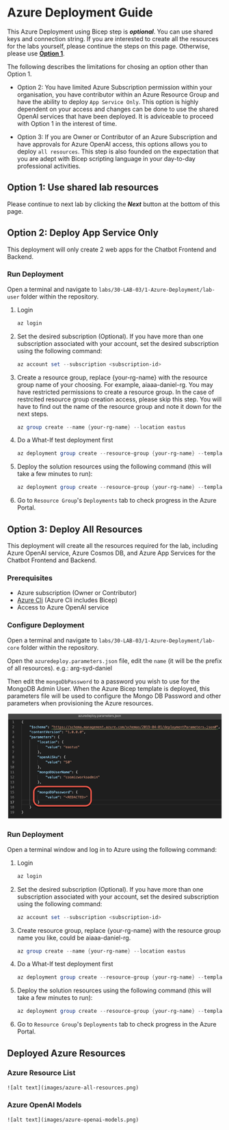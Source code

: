 # Azure Deployment Guide

This Azure Deployment using Bicep step is _**optional**_. You can use shared keys and connection string. If you are interested to create all the resources for the labs yourself, please continue the steps on this page. Otherwise, please use [**Option 1**](#option-1-use-shared-lab-resources).

The following describes the limitations for chosing an option other than Option 1.

- Option 2: You have limited Azure Subscription permission within your organisation, you have contributor within an Azure Resource Group and have the ability to deploy `App Service Only`. This option is highly dependent on your access and changes can be done to use the shared OpenAI services that have been deployed. It is adviceable to proceed with Option 1 in the interest of time.

- Option 3: If you are Owner or Contributor of an Azure Subscription and have approvals for Azure OpenAI access, this options allows you to deploy `all resources`. This step is also founded on the expectation that you are adept with Bicep scripting language in your day-to-day professional activities.

## Option 1: Use shared lab resources

Please continue to next lab by clicking the _**Next**_ button at the bottom of this page.

## Option 2: Deploy App Service Only

This deployment will only create 2 web apps for the Chatbot Frontend and Backend.

### Run Deployment

Open a terminal and navigate to `labs/30-LAB-03/1-Azure-Deployment/lab-user` folder within the repository.

1. Login

   ```Powershell
   az login
   ```

2. Set the desired subscription (Optional). If you have more than one subscription associated with your account, set the desired subscription using the following command:

   ```Powershell
   az account set --subscription <subscription-id>
   ```

3. Create a resource group, replace \{your-rg-name\} with the resource group name of your choosing. For example, aiaaa-daniel-rg. You may have restricted permissions to create a resource group. In the case of restrcited resource group creation access, please skip this step. You will have to find out the name of the resource group and note it down for the next steps.

   ```Powershell
   az group create --name {your-rg-name} --location eastus
   ```

4. Do a What-If test deployment first

   ```Powershell
   az deployment group create --resource-group {your-rg-name} --template-file ./azuredeploy.bicep --parameters ./azuredeploy.parameters.json --what-if
   ```

5. Deploy the solution resources using the following command (this will take a few minutes to run):

   ```Powershell
   az deployment group create --resource-group {your-rg-name} --template-file ./azuredeploy.bicep --parameters ./azuredeploy.parameters.json
   ```

6. Go to `Resource Group`'s `Deployments` tab to check progress in the Azure Portal.


## Option 3: Deploy All Resources

This deployment will create all the resources required for the lab, including Azure OpenAI service, Azure Cosmos DB, and Azure App Services for the Chatbot Frontend and Backend.

### Prerequisites

- Azure subscription (Owner or Contributor)
- [Azure Cli](https://learn.microsoft.com/en-us/cli/azure/install-azure-cli) (Azure Cli includes Bicep)
- Access to Azure OpenAI service

### Configure Deployment

Open a terminal and navigate to `labs/30-LAB-03/1-Azure-Deployment/lab-core` folder within the repository.

Open the `azuredeploy.parameters.json` file, edit the `name` (it will be the prefix of all resources). e.g.: arg-syd-daniel

Then edit the `mongoDbPassword` to a password you wish to use for the MongoDB Admin User. When the Azure Bicep template is deployed, this parameters file will be used to configure the Mongo DB Password and other parameters when provisioning the Azure resources.

![editing the azuredeploy.parameters.json file with mongoDBPassword parameter highlighted](images/editor-azuredeploy-parameters-json-password.png)

### Run Deployment

Open a terminal window and log in to Azure using the following command:

1. Login

   ```Powershell
   az login
   ```

2. Set the desired subscription (Optional). If you have more than one subscription associated with your account, set the desired subscription using the following command:

   ```Powershell
   az account set --subscription <subscription-id>
   ```

3. Create resource group, replace \{your-rg-name\} with the resource group name you like, could be aiaaa-daniel-rg.

   ```Powershell
   az group create --name {your-rg-name} --location eastus
   ```

4. Do a What-If test deployment first

   ```Powershell
   az deployment group create --resource-group {your-rg-name} --template-file ./azuredeploy.bicep --parameters ./azuredeploy.parameters.json --what-if
   ```

5. Deploy the solution resources using the following command (this will take a few minutes to run):

   ```Powershell
   az deployment group create --resource-group {your-rg-name} --template-file ./azuredeploy.bicep --parameters ./azuredeploy.parameters.json
   ```

6. Go to `Resource Group`'s `Deployments` tab to check progress in the Azure Portal.

## Deployed Azure Resources

### Azure Resource List

    ![alt text](images/azure-all-resources.png)

### Azure OpenAI Models

    ![alt text](images/azure-openai-models.png)
